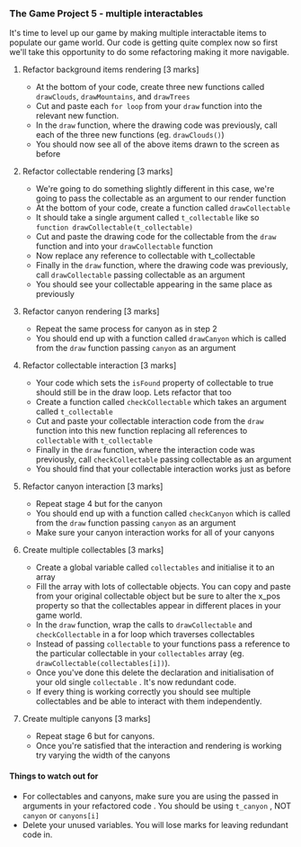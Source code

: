 ### The Game Project 5 - multiple interactables

It's time to level up our game by making multiple interactable items to populate our game world. Our code is getting quite complex now so first we'll take this opportunity to do some refactoring making it more navigable.


1. Refactor background items rendering [3 marks]
	- At the bottom of your code, create three new functions called `drawClouds`, `drawMountains`, and `drawTrees`
	- Cut and paste each `for loop` from your `draw` function into the relevant new function.
	- In the `draw` function, where the drawing code was previously, call each of the three new functions (eg. `drawClouds()`)
	- You should now see all of the above items drawn to the screen as before

2. Refactor collectable rendering [3  marks]
	- We're going to do something slightly different in this case, we're going to pass the collectable as an argument to our render function
	- At the bottom of your code, create a function called `drawCollectable`
	- It should take a single argument called `t_collectable` like so `function drawCollectable(t_collectable)`
	- Cut and paste the drawing code for the collectable from the `draw` function and into your `drawCollectable` function
	- Now replace any reference to collectable with t_collectable
	- Finally in the `draw` function, where the drawing code was previously, call `drawCollectable` passing collectable as an argument
	- You should see your collectable appearing in the same place as previously

3. Refactor canyon rendering [3 marks]
	- Repeat the same process for canyon as in step 2
	- You should end up with a function called `drawCanyon` which is called from the `draw` function passing `canyon` as an argument

4. Refactor collectable interaction [3 marks]
	- Your code which sets the `isFound` property of collectable to true should still be in the draw loop. Lets refactor that too
	- Create a function called `checkCollectable` which takes an argument called `t_collectable`
	- Cut and paste your collectable interaction code from the `draw` function into this new function replacing all references to `collectable` with `t_collectable`
	- Finally in the `draw` function, where the interaction code was previously, call `checkCollectable` passing collectable as an argument
	- You should find that your collectable interaction works just as before

5. Refactor canyon interaction [3 marks]
	- Repeat stage 4 but for the canyon
	- You should end up with a function called `checkCanyon` which is called from the `draw` function passing `canyon` as an argument
	- Make sure your canyon interaction works for all of your canyons

6. Create multiple collectables [3 marks]
	- Create a global variable called `collectables` and initialise it to an array
	- Fill the array with lots of collectable objects. You can copy and paste from your original collectable object but be sure to alter the x_pos property so that the collectables appear in different places in your game world.
	- In the `draw` function, wrap the calls to `drawCollectable` and `checkCollectable` in a for loop which traverses collectables
	- Instead of passing `collectable` to your functions pass a reference to the particular collectable in your `collectables` array (eg. `drawCollectable(collectables[i])`).
	- Once you've done this delete the declaration and initialisation of your old single `collectable` . It's now redundant code.
	- If every thing is working correctly you should see multiple collectables and be able to interact with them independently.

7. Create multiple canyons [3 marks]
	- Repeat stage 6 but for canyons. 
	- Once you're satisfied that the interaction and rendering is working try varying the width of the canyons


#### Things to watch out for ####
- For collectables and canyons, make sure you are using the passed in arguments in your refactored code . You should be using `t_canyon` , NOT `canyon` or `canyons[i]` 
- Delete your unused variables. You will lose marks for leaving redundant code in.